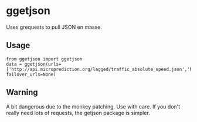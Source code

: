 # ggetjson
Uses grequests to pull JSON en masse. 

## Usage

    from ggetjson import ggetjson
    data = ggetjson(urls=['http://api.microprediction.org/lagged/traffic_absolute_speed.json','http://api.microprediction.org/lagged/die.json], failover_urls=None)

## Warning

A bit dangerous due to the monkey patching. Use with care. If you don't really need lots of requests, the getjson package is simpler. 
